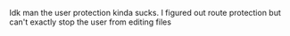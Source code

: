 Idk man the user protection kinda sucks. I figured out route protection but can't exactly stop the user from editing files
